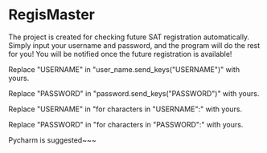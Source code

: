 # RegisMaster
The project is created for checking future SAT registration automatically. Simply input your username and password, and the program will do the rest for you! You will be notified once the future registration is available!

Replace "USERNAME" in "user_name.send_keys("USERNAME")" with yours.

Replace "PASSWORD" in "password.send_keys("PASSWORD")" with yours.

Replace "USERNAME" in "for characters in "USERNAME":" with yours.

Replace "PASSWORD" in "for characters in "PASSWORD":" with yours.

Pycharm is suggested~~~
